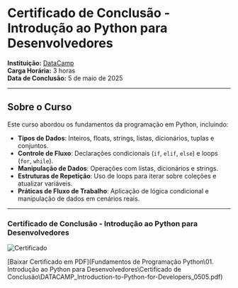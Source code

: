 # Certificado de Conclusão - Introdução ao Python para Desenvolvedores

**Instituição:** [DataCamp](https://www.datacamp.com)  
**Carga Horária:** 3 horas  
**Data de Conclusão:** 5 de maio de 2025  

---

## Sobre o Curso

Este curso abordou os fundamentos da programação em Python, incluindo:

- **Tipos de Dados**: Inteiros, floats, strings, listas, dicionários, tuplas e conjuntos.
- **Controle de Fluxo**: Declarações condicionais (`if`, `elif`, `else`) e loops (`for`, `while`).
- **Manipulação de Dados**: Operações com listas, dicionários e strings.
- **Estruturas de Repetição**: Uso de loops para iterar sobre coleções e atualizar variáveis.
- **Práticas de Fluxo de Trabalho**: Aplicação de lógica condicional e manipulação de dados em cenários reais.

---

### Certificado de Conclusão - Introdução ao Python para Desenvolvedores

![Certificado](Fundamentos%20de%20Programação%20Python/01.%20Introdução%20ao%20Python%20para%20Desenvolvedores/certificado.png)


[Baixar Certificado em PDF](Fundamentos de Programação Python\01. Introdução ao Python para Desenvolvedores\Certificado de Conclusão\DATACAMP_Introduction-to-Python-for-Developers_0505.pdf)
